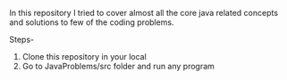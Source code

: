 

In this repository I tried to cover almost all the core java related concepts and solutions to few of the coding problems.

Steps-

1. Clone this repository in your local
2. Go to JavaProblems/src folder and run any program

